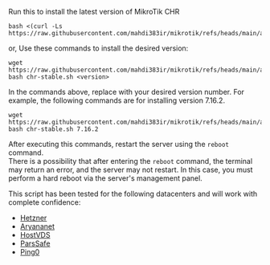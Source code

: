 Run this to install the latest version of MikroTik CHR
```
bash <(curl -Ls https://raw.githubusercontent.com/mahdi383ir/mikrotik/refs/heads/main/automaticinstallation.sh)
```
or, Use these commands to install the desired version:
```
wget https://raw.githubusercontent.com/mahdi383ir/mikrotik/refs/heads/main/automaticinstallation.sh
bash chr-stable.sh <version>
```
In the commands above, replace <version> with your desired version number. For example, the following commands are for installing version 7.16.2.
```
wget https://raw.githubusercontent.com/mahdi383ir/mikrotik/refs/heads/main/automaticinstallation.sh
bash chr-stable.sh 7.16.2
```
After executing this commands, restart the server using the `reboot` command.  
There is a possibility that after entering the `reboot` command, the terminal may return an error, and the server may not restart. In this case, you must perform a hard reboot via the server's management panel.

This script has been tested for the following datacenters and will work with complete confidence:
- [Hetzner](https://www.hetzner.com)
- [Aryananet](https://my.aryananet.com)
- [HostVDS](https://hostvds.com)
- [ParsSafe](https://parssafe.com)
- [Ping0](https://ping0.network)
